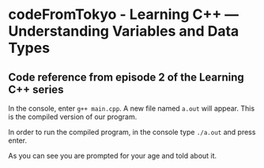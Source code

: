 # codeFromTokyo - Learning C++ — Understanding Variables and Data Types

## Code reference from episode 2 of the Learning C++ series

In the console, enter `g++ main.cpp`. A new file named `a.out` will appear. This is the compiled version of our program.

In order to run the compiled program, in the console type `./a.out` and press enter.

As you can see you are prompted for your age and told about it.

